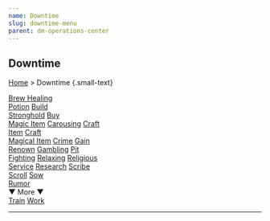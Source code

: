 ```yaml
---
name: Downtime
slug: downtime-menu
parent: dm-operations-center
---
```

## Downtime
[Home](dm-operations-center) > Downtime {.small-text}

<div class="menu-container">
    <a href="brew-healing-potion">Brew Healing<br/> Potion</a>
    <a href="build-stronghold">Build<br/> Stronghold</a>
    <a href="buy-magic-item">Buy<br/> Magic Item</a>
    <a href="carousing">Carousing</a>
    <a href="craft-item">Craft<br/> Item</a>
    <a href="craft-magical-item">Craft<br/> Magical Item</a>
    <a href="crime">Crime</a>
    <a href="gain-renown">Gain<br/> Renown</a>
    <a href="gambling">Gambling</a>
    <a href="pit-fighting">Pit<br/> Fighting</a>
    <a href="relaxing">Relaxing</a>
    <a href="religious-service">Religious<br/> Service</a>
    <a href="research">Research</a>
    <a href="scribe-scroll">Scribe<br/> Scroll</a>
    <a href="sow-rumor">Sow<br/> Rumor</a>
</div>
<div class="more">▼ More ▼</div>
<div class="menu-container">
    <a href="train">Train</a>
    <a href="work">Work</a>
    <a href="."></a>
</div>
<hr/>